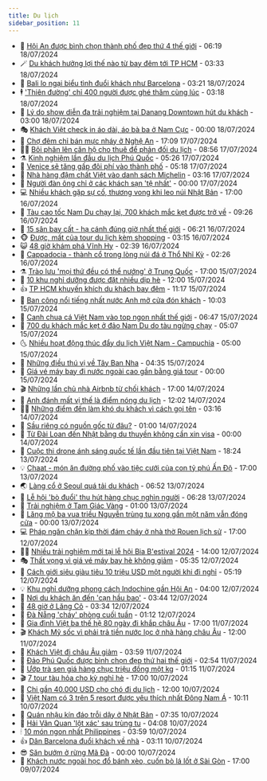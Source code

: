 ```yaml
---
title: Du lịch
sidebar_position: 11
---
```


<!-- vnexpress-du-lich:START -->
- 💂 [Hội An được bình chọn thành phố đẹp thứ 4 thế giới](https://vnexpress.net/hoi-an-duoc-binh-chon-thanh-pho-dep-thu-4-the-gioi-4771435.html) - 06:19 18/07/2024
- 🪄 [Du khách hưởng lợi thế nào từ bay đêm tới TP HCM](https://vnexpress.net/du-khach-huong-loi-the-nao-tu-bay-dem-toi-tp-hcm-4770787.html) - 03:33 18/07/2024
- 🦅 [Bali lo ngại biểu tình đuổi khách như Barcelona](https://vnexpress.net/bali-lo-ngai-bieu-tinh-duoi-khach-nhu-barcelona-4771392.html) - 03:21 18/07/2024
- 🕴 [&#39;Thiên đường&#39; chỉ 400 người được ghé thăm cùng lúc](https://vnexpress.net/thien-duong-chi-400-nguoi-duoc-ghe-tham-cung-luc-4771161.html) - 03:18 18/07/2024
- 👀 [Lý do show diễn đa trải nghiệm tại Danang Downtown hút du khách](https://vnexpress.net/ly-do-show-dien-da-trai-nghiem-tai-danang-downtown-hut-du-khach-4771222.html) - 03:00 18/07/2024
- 🎭 [Khách Việt check in áo dài, áo bà ba ở Nam Cực](https://vnexpress.net/khach-viet-check-in-ao-dai-ao-ba-ba-o-nam-cuc-4768376.html) - 00:00 18/07/2024
- 🦒 [Chợ đêm chỉ bán mực nháy ở Nghệ An](https://vnexpress.net/cho-dem-chi-ban-muc-nhay-o-nghe-an-4771192.html) - 17:09 17/07/2024
- 👨‍🏫 [Bôi phân lên căn hộ cho thuê để phản đối du lịch](https://vnexpress.net/boi-phan-len-can-ho-cho-thue-de-phan-doi-du-lich-4771135.html) - 08:56 17/07/2024
- ⚗️ [Kinh nghiệm lần đầu du lịch Phú Quốc](https://vnexpress.net/kinh-nghiem-lan-dau-du-lich-phu-quoc-4770275.html) - 05:26 17/07/2024
- 🥸 [Venice sẽ tăng gấp đôi phí vào thành phố](https://vnexpress.net/venice-se-tang-gap-doi-phi-vao-thanh-pho-4770953.html) - 05:18 17/07/2024
- 🤠 [Nhà hàng đậm chất Việt vào danh sách Michelin](https://vnexpress.net/nha-hang-dam-chat-viet-vao-danh-sach-michelin-4770158.html) - 03:16 17/07/2024
- 🚀 [Người đàn ông chỉ ở các khách sạn &#39;tệ nhất&#39;](https://vnexpress.net/nguoi-dan-ong-chi-o-cac-khach-san-te-nhat-4770735.html) - 00:00 17/07/2024
- 💻 [Nhiều khách gặp sự cố, thương vong khi leo núi Nhật Bản](https://vnexpress.net/nhieu-khach-gap-su-co-thuong-vong-khi-leo-nui-nhat-ban-4770614.html) - 17:00 16/07/2024
- 💼 [Tàu cao tốc Nam Du chạy lại, 700 khách mắc kẹt được trở về](https://vnexpress.net/tau-cao-toc-nam-du-chay-lai-700-khach-mac-ket-duoc-tro-ve-4770725.html) - 09:26 16/07/2024
- 🤡 [15 sân bay cất - hạ cánh đúng giờ nhất thế giới](https://vnexpress.net/15-san-bay-cat-ha-canh-dung-gio-nhat-the-gioi-4770482.html) - 06:21 16/07/2024
- 🐵 [Được, mất của tour du lịch kèm shopping](https://vnexpress.net/duoc-mat-cua-tour-du-lich-kem-shopping-4769336.html) - 03:15 16/07/2024
- 😺 [48 giờ khám phá Vĩnh Hy](https://vnexpress.net/48-gio-kham-pha-vinh-hy-4768467.html) - 02:39 16/07/2024
- 🌈 [Cappadocia - thành cổ trong lòng núi đá ở Thổ Nhĩ Kỳ](https://vnexpress.net/cappadocia-thanh-co-trong-long-nui-da-o-tho-nhi-ky-4769365.html) - 02:26 16/07/2024
- ⚗️ [Trào lưu &#39;mọi thứ đều có thể nướng&#39; ở Trung Quốc](https://vnexpress.net/trao-luu-moi-thu-deu-co-the-nuong-o-trung-quoc-4770232.html) - 17:00 15/07/2024
- 👀 [10 khu nghỉ dưỡng được đặt nhiều dịp hè](https://vnexpress.net/10-khu-nghi-duong-duoc-dat-nhieu-dip-he-4769634.html) - 12:00 15/07/2024
- 👍 [TP HCM khuyến khích du khách bay đêm](https://vnexpress.net/tp-hcm-khuyen-khich-du-khach-bay-dem-4770247.html) - 11:17 15/07/2024
- 💄 [Ban công nổi tiếng nhất nước Anh mở cửa đón khách](https://vnexpress.net/ban-cong-noi-tieng-nhat-nuoc-anh-mo-cua-don-khach-4770191.html) - 10:03 15/07/2024
- 🥷 [Canh chua cá Việt Nam vào top ngon nhất thế giới](https://vnexpress.net/canh-chua-ca-viet-nam-vao-top-ngon-nhat-the-gioi-4770103.html) - 06:47 15/07/2024
- 📝 [700 du khách mắc kẹt ở đảo Nam Du do tàu ngừng chạy](https://vnexpress.net/700-du-khach-mac-ket-o-dao-nam-du-do-tau-ngung-chay-4770128.html) - 05:07 15/07/2024
- 🌜 [Nhiều hoạt động thúc đẩy du lịch Việt Nam - Campuchia](https://vnexpress.net/nhieu-hoat-dong-thuc-day-du-lich-viet-nam-campuchia-4770116.html) - 05:00 15/07/2024
- 📝 [Những điều thú vị về Tây Ban Nha](https://vnexpress.net/nhung-dieu-thu-vi-ve-tay-ban-nha-4770030.html) - 04:35 15/07/2024
- 🧰 [Giá vé máy bay đi nước ngoài cao gần bằng giá tour](https://vnexpress.net/gia-ve-may-bay-di-nuoc-ngoai-cao-gan-bang-gia-tour-4769419.html) - 00:00 15/07/2024
- 🎬 [Những lần chủ nhà Airbnb từ chối khách](https://vnexpress.net/nhung-lan-chu-nha-airbnb-tu-choi-khach-4769876.html) - 17:00 14/07/2024
- 🧐 [Anh đánh mất vị thế là điểm nóng du lịch](https://vnexpress.net/anh-danh-mat-vi-the-la-diem-nong-du-lich-4769833.html) - 12:02 14/07/2024
- 👨‍🏫 [Những điểm đến làm khó du khách vì cách gọi tên](https://vnexpress.net/nhung-diem-den-lam-kho-du-khach-vi-cach-goi-ten-4769691.html) - 03:16 14/07/2024
- 🦣 [Sầu riêng có nguồn gốc từ đâu?](https://vnexpress.net/sau-rieng-co-nguon-goc-tu-dau-4769531.html) - 01:00 14/07/2024
- 🌋 [Từ Đài Loan đến Nhật bằng du thuyền không cần xin visa](https://vnexpress.net/tu-dai-loan-den-nhat-bang-du-thuyen-khong-can-xin-visa-4769633.html) - 00:00 14/07/2024
- 🦄 [Cuộc thi drone ánh sáng quốc tế lần đầu tiên tại Việt Nam](https://video.vnexpress.net/cuoc-thi-drone-anh-sang-quoc-te-lan-dau-tien-tai-viet-nam-4769703.html) - 18:24 13/07/2024
- 💡 [Chaat - món ăn đường phố vào tiệc cưới của con tỷ phú Ấn Độ](https://vnexpress.net/chaat-mon-an-duong-pho-vao-tiec-cuoi-cua-con-ty-phu-an-do-4769661.html) - 17:00 13/07/2024
- 🌏 [Làng cổ ở Seoul quá tải du khách](https://vnexpress.net/lang-co-o-seoul-qua-tai-du-khach-4769567.html) - 06:52 13/07/2024
- 💂 [Lễ hội &#39;bò đuổi&#39; thu hút hàng chục nghìn người](https://vnexpress.net/le-hoi-bo-duoi-thu-hut-hang-chuc-nghin-nguoi-4769449.html) - 06:28 13/07/2024
- 🤩 [Trải nghiệm ở Tam Giác Vàng](https://vnexpress.net/trai-nghiem-o-tam-giac-vang-4768640.html) - 01:00 13/07/2024
- 💪 [Lăng mộ ba vua triều Nguyễn trùng tu xong gần một năm vẫn đóng cửa](https://vnexpress.net/lang-mo-ba-vua-trieu-nguyen-trung-tu-xong-gan-mot-nam-van-dong-cua-4769435.html) - 00:00 13/07/2024
- 💻 [Pháp ngăn chặn kịp thời đám cháy ở nhà thờ Rouen lịch sử](https://vnexpress.net/phap-ngan-chan-kip-thoi-dam-chay-o-nha-tho-rouen-lich-su-4769382.html) - 17:00 12/07/2024
- 🧑‍💻 [Nhiều trải nghiệm mới tại lễ hội Bia B&#39;estival 2024](https://vnexpress.net/nhieu-trai-nghiem-moi-tai-le-hoi-bia-b-estival-2024-4769350.html) - 14:00 12/07/2024
- 🎭 [Thất vọng vì giá vé máy bay hè không giảm](https://vnexpress.net/that-vong-vi-gia-ve-may-bay-he-khong-giam-4768926.html) - 05:35 12/07/2024
- 🧐 [Cách giới siêu giàu tiêu 10 triệu USD một người khi đi nghỉ](https://vnexpress.net/cach-gioi-sieu-giau-tieu-10-trieu-usd-mot-nguoi-khi-di-nghi-4769116.html) - 05:19 12/07/2024
- 💡 [Khu nghỉ dưỡng phong cách Indochine gần Hội An](https://vnexpress.net/khu-nghi-duong-phong-cach-indochine-gan-hoi-an-4768646.html) - 04:00 12/07/2024
- 🌊 [Nơi du khách ăn đến &#39;cạn hầu bao&#39;](https://vnexpress.net/noi-du-khach-an-den-can-hau-bao-4768716.html) - 03:44 12/07/2024
- 🎃 [48 giờ ở Lăng Cô](https://vnexpress.net/48-gio-o-lang-co-4768641.html) - 03:34 12/07/2024
- 🧠 [Đà Nẵng &#39;cháy&#39; phòng cuối tuần](https://vnexpress.net/da-nang-chay-phong-cuoi-tuan-4768972.html) - 01:12 12/07/2024
- 💄 [Gia đình Việt ba thế hệ 80 ngày đi khắp châu Âu](https://vnexpress.net/gia-dinh-viet-ba-the-he-80-ngay-di-khap-chau-au-4766561.html) - 17:00 11/07/2024
- 🎬 [Khách Mỹ sốc vì phải trả tiền nước lọc ở nhà hàng châu Âu](https://vnexpress.net/khach-my-soc-vi-phai-tra-tien-nuoc-loc-o-nha-hang-chau-au-4768863.html) - 12:00 11/07/2024
- 🐻 [Khách Việt đi châu Âu giảm](https://vnexpress.net/khach-viet-di-chau-au-giam-4768395.html) - 03:59 11/07/2024
- 🌝 [Đảo Phú Quốc được bình chọn đẹp thứ hai thế giới](https://vnexpress.net/dao-phu-quoc-duoc-binh-chon-dep-thu-hai-the-gioi-4768621.html) - 02:54 11/07/2024
- 🤩 [Ướp trà sen giá hàng chục triệu đồng một kg](https://vnexpress.net/uop-tra-sen-gia-hang-chuc-trieu-dong-mot-kg-4767385.html) - 01:15 11/07/2024
- 🎬 [7 tour tàu hỏa cho kỳ nghỉ hè](https://vnexpress.net/7-tour-tau-hoa-cho-ky-nghi-he-4767989.html) - 17:00 10/07/2024
- 🦩 [Chi gần 40.000 USD cho chó đi du lịch](https://vnexpress.net/chi-gan-40-000-usd-cho-cho-di-du-lich-4768308.html) - 12:00 10/07/2024
- 🦍 [Việt Nam có 3 trên 5 resort được yêu thích nhất Đông Nam Á](https://vnexpress.net/viet-nam-co-3-tren-5-resort-duoc-yeu-thich-nhat-dong-nam-a-4768269.html) - 10:11 10/07/2024
- 👀 [Quán nhậu kín đáo trỗi dậy ở Nhật Bản](https://vnexpress.net/quan-nhau-kin-dao-troi-day-o-nhat-ban-4768200.html) - 07:35 10/07/2024
- 🧰 [Hải Vân Quan &#39;lột xác&#39; sau trùng tu](https://vnexpress.net/hai-van-quan-lot-xac-sau-trung-tu-4767765.html) - 04:08 10/07/2024
- 🕯 [10 món ngon nhất Philippines](https://vnexpress.net/10-mon-ngon-nhat-philippines-4768004.html) - 03:59 10/07/2024
- 👍 [Dân Barcelona đuổi khách về nhà](https://vnexpress.net/dan-barcelona-duoi-khach-ve-nha-4768157.html) - 03:11 10/07/2024
- 😎 [Săn bướm ở rừng Mã Đà](https://vnexpress.net/san-buom-o-rung-ma-da-4767792.html) - 00:00 10/07/2024
- 🐘 [Khách nước ngoài học đổ bánh xèo, cuốn bò lá lốt ở Sài Gòn](https://vnexpress.net/khach-nuoc-ngoai-hoc-do-banh-xeo-cuon-bo-la-lot-o-sai-gon-4767619.html) - 17:00 09/07/2024<!-- vnexpress-du-lich:END -->
